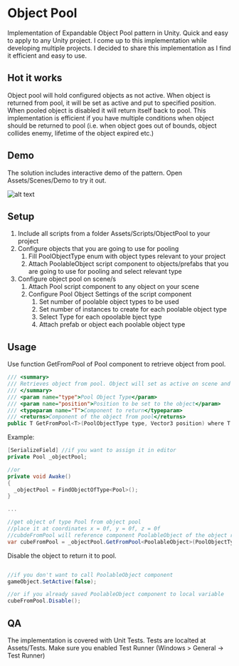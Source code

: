 # Object Pool
Implementation of Expandable Object Pool pattern in Unity. Quick and easy to apply to any Unity project.
I come up to this implementation while developing multiple projects. I decided to share this implementation as I find it efficient and easy to use.

## Hot it works
Object pool will hold configured objects as not active. When object is returned from pool, it will be set as active and put to specified position. When pooled object is disabled it will return itself back to pool. This implementation is efficient if you have multiple conditions when object should be returned to pool (i.e. when object goes out of bounds, object collides enemy, lifetime of the object expired etc.)

## Demo
The solution includes interactive demo of the pattern. Open Assets/Scenes/Demo to try it out.

![alt text](https://github.com/mikhailShpirko/unity-object-pool/blob/main/demo.png)

## Setup
1. Include all scripts from a folder Assets/Scripts/ObjectPool to your project
2. Configure objects that you are going to use for pooling 
   1. Fill PoolObjectType enum with object types relevant to your project
   2. Attach PoolableObject script component to objects/prefabs that you are going to use for pooling and select relevant type
3. Configure object pool on scene/s
   1. Attach Pool script component to any object on your scene
   2. Configure Pool Object Settings of the script component
      1. Set number of poolable object types to be used
      2. Set number of instances to create for each poolable object type
      3. Select Type for each opoolable bject type
      4. Attach prefab or object each poolable object type

## Usage
Use function GetFromPool of Pool component to retrieve object from pool.

```csharp
/// <summary>
/// Retrieves object from pool. Object will set as active on scene and positioned on specified location. Pool will expand if there are no free objects
/// </summary>
/// <param name="type">Pool Object Type</param>
/// <param name="position">Position to be set to the object</param>
/// <typeparam name="T">Component to return</typeparam>
/// <returns>Component of the object from pool</returns>
public T GetFromPool<T>(PoolObjectType type, Vector3 position) where T : MonoBehaviour
```

Example:
```csharp
[SerializeField] //if you want to assign it in editor
private Pool _objectPool; 

//or
private void Awake()
{
  _objectPool = FindObjectOfType<Pool>();
}

...

//get object of type Pool from object pool
//place it at coordinates x = 0f, y = 0f, z = 0f
//cubdeFromPool will reference component PoolableObject of the object returned
var cubeFromPool = _objectPool.GetFromPool<PoolableObject>(PoolObjectType.Cube, Vector3.zero);

```

Disable the object to return it to pool.
```csharp

//if you don't want to call PoolableObject component
gameObject.SetActive(false);

//or if you already saved PoolableObject component to local variable
cubeFromPool.Disable();
```

## QA
The implementation is covered with Unit Tests. Tests are localted at Assets/Tests. Make sure you enabled Test Runner (Windows > General -> Test Runner)
